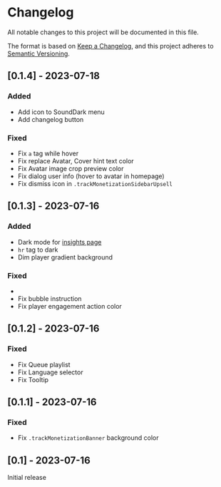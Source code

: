 # Changelog

All notable changes to this project will be documented in this file.

The format is based on [Keep a Changelog](https://keepachangelog.com/en/1.0.0/),
and this project adheres to [Semantic Versioning](https://semver.org/spec/v2.0.0.html).

## [0.1.4] - 2023-07-18

### Added

- Add icon to SoundDark menu
- Add changelog button

### Fixed

- Fix `a` tag while hover
- Fix replace Avatar, Cover hint text color
- Fix Avatar image crop preview color
- Fix dialog user info (hover to avatar in homepage)
- Fix dismiss icon in `.trackMonetizationSidebarUpsell`

## [0.1.3] - 2023-07-16

### Added

- Dark mode for [insights page](https://soundcloud.com/you/insights/overview)
- `hr` tag to dark
- Dim player gradient background

### Fixed

- 
- Fix bubble instruction
- Fix player engagement action color

## [0.1.2] - 2023-07-16

### Fixed

- Fix Queue playlist
- Fix Language selector
- Fix Tooltip

## [0.1.1] - 2023-07-16

### Fixed

- Fix `.trackMonetizationBanner` background color

## [0.1] - 2023-07-16

Initial release
